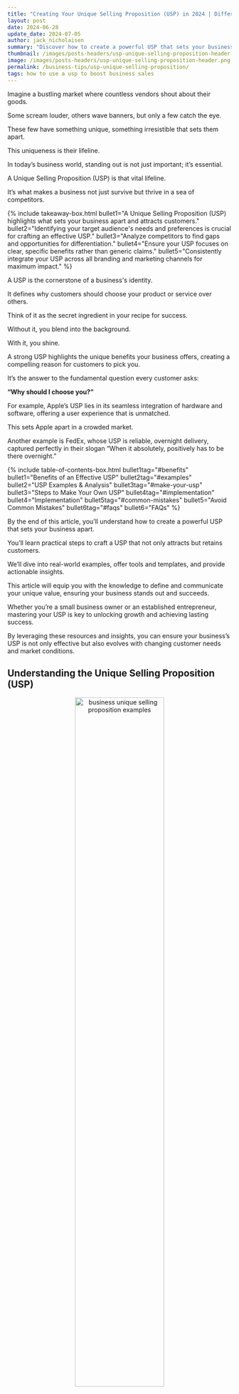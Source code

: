 ```yaml
---
title: "Creating Your Unique Selling Proposition (USP) in 2024 | Differentiate Your Business and Attract Loyal Customers"
layout: post
date: 2024-06-28
update_date: 2024-07-05
author: jack_nicholaisen
summary: "Discover how to create a powerful USP that sets your business apart, attracts loyal customers, and drives growth. Learn key strategies and real-world examples."
thumbnail: /images/posts-headers/usp-unique-selling-proposition-header.png
image: /images/posts-headers/usp-unique-selling-proposition-header.png
permalink: /business-tips/usp-unique-selling-proposition/
tags: how to use a usp to boost business sales
---
```


Imagine a bustling market where countless vendors shout about their goods. 

Some scream louder, others wave banners, but only a few catch the eye. 

These few have something unique, something irresistible that sets them apart. 

This uniqueness is their lifeline. 

In today’s business world, standing out is not just important; it’s essential. 

A Unique Selling Proposition (USP) is that vital lifeline. 

It’s what makes a business not just survive but thrive in a sea of competitors.

{% include takeaway-box.html bullet1="A Unique Selling Proposition (USP) highlights what sets your business apart and attracts customers." bullet2="Identifying your target audience's needs and preferences is crucial for crafting an effective USP." bullet3="Analyze competitors to find gaps and opportunities for differentiation." bullet4="Ensure your USP focuses on clear, specific benefits rather than generic claims." bullet5="Consistently integrate your USP across all branding and marketing channels for maximum impact." %}

A USP is the cornerstone of a business's identity. 

It defines why customers should choose your product or service over others. 

Think of it as the secret ingredient in your recipe for success. 

Without it, you blend into the background. 

With it, you shine. 

A strong USP highlights the unique benefits your business offers, creating a compelling reason for customers to pick you. 

It’s the answer to the fundamental question every customer asks: 

**“Why should I choose you?”**

For example, Apple’s USP lies in its seamless integration of hardware and software, offering a user experience that is unmatched. 

This sets Apple apart in a crowded market. 

Another example is FedEx, whose USP is reliable, overnight delivery, captured perfectly in their slogan “When it absolutely, positively has to be there overnight.”

{% include table-of-contents-box.html bullet1tag="#benefits" bullet1="Benefits of an Effective USP" bullet2tag="#examples" bullet2="USP Examples & Analysis" bullet3tag="#make-your-usp" bullet3="Steps to Make Your Own USP" bullet4tag="#implementation" bullet4="Implementation" bullet5tag="#common-mistakes" bullet5="Avoid Common Mistakes" bullet6tag="#faqs" bullet6="FAQs" %}

By the end of this article, you’ll understand how to create a powerful USP that sets your business apart. 

You’ll learn practical steps to craft a USP that not only attracts but retains customers. 

We’ll dive into real-world examples, offer tools and templates, and provide actionable insights. 

This article will equip you with the knowledge to define and communicate your unique value, ensuring your business stands out and succeeds. 

Whether you’re a small business owner or an established entrepreneur, mastering your USP is key to unlocking growth and achieving lasting success.

By leveraging these resources and insights, you can ensure your business’s USP is not only effective but also evolves with changing customer needs and market conditions.

## Understanding the Unique Selling Proposition (USP)

<center>
<img alt="business unique selling proposition examples" src="/images/content/wolf-of-wallstreet.png" title="why does a business analyze and identify its unique selling proposition?" style="width: 63%; height: 63%">
</center>

**Definition**: A Unique Selling Proposition (USP) is a distinct and compelling reason why customers should choose your product or service over competitors. 

It’s a clear statement that highlights the unique benefits and value your business offers. 

Essentially, a USP is the core of what makes your business special. 

It’s not just about being different; it’s about being better in a way that matters to your customers. 

A strong USP answers the question, “Why should I buy from you?”

**Purpose**: Your USP differentiates your business from competitors. 

It positions your brand in the minds of consumers, making it the preferred choice for their needs. 

A well-crafted USP communicates the unique value you provide, which competitors cannot easily replicate. 

This differentiation creates a competitive edge, helping you attract and retain customers. 

In a crowded marketplace, a clear USP cuts through the noise, capturing the attention of your target audience and converting interest into sales.
<a id="benefits"> 

For example, Domino’s Pizza built its USP around a powerful promise: “You get fresh, hot pizza delivered to your door in 30 minutes or less – or it’s free.” 

This promise addressed a common customer pain point – delivery time – and set Domino’s apart from other pizza chains.

## The Benefits of a Strong USP

<center>
<img alt="what is a business' unique selling proposition?" src="/images/content/customer.png" title="what is the importance of a business’s unique selling proposition" style="width: 63%; height: 63%">
</center>

It’s a powerful tool that can drive business growth and success.

In short, your USP will attract customers, <a href="https://www.businessinitiative.org/business-tips/customer-loyalty/" target="_blank">build brand loyalty</a>, provide a competitive edgs, and enhance marking clarity.

### 1. Customer Attraction:  

A clear USP draws in potential customers by directly addressing their needs and desires. 

When your USP resonates with what your target audience values most, it acts like a magnet. 

Customers quickly understand why your product or service is the best choice for them. 

For example, Dollar Shave Club’s USP, “A great shave for a few bucks a month,” attracts customers looking for quality and affordability in their grooming routine. 

According to a survey by <a href="https://kurve.co.uk/blog/b2b-marketing-statistics#1" target="_blank">Kurve</a>, 90% of B2B buyers research 2-7 websites before making a purchase.

This shows that your potential customs will only become your customers if they see that you provide the remedy to their problem BETTER than your competition. 

Your USP helps you stand out from the rest.

### 2. Customer Loyalty:  

Building trust and long-term relationships with customers hinges on a consistent and compelling USP. 

When customers find that your business reliably delivers on its promise, they stick around. 

This loyalty is not just about repeat purchases but also about advocacy. 

Loyal customers often become brand ambassadors, spreading the word about your unique offerings. 

For instance, TOMS Shoes’ USP of donating a pair of shoes for every pair purchased has created a loyal customer base that values social impact. 

This approach has helped TOMS distribute over 100 million pairs of shoes to children in need.

### 3. Competitive Advantage:  

A strong USP helps you stand out in a crowded marketplace. 

It highlights what sets you apart and why customers should choose you over the competition. 

This differentiation is crucial in industries where many companies offer similar products or services. 

Take Southwest Airlines, for example. 

Their USP of no hidden fees and free checked bags sets them apart in the airline industry, where additional fees are the norm. 

This clear advantage attracts cost-conscious travelers looking for transparency and value.

### 4. Clarity in Marketing Efforts: 

A well-defined USP streamlines your marketing efforts by providing a clear, consistent message across all channels. 

It ensures that your marketing communications are focused and cohesive, which improves engagement and conversion rates. 

When your marketing team knows exactly what makes your business unique, they can craft messages that resonate more effectively with your audience. 
<a id="examples"> 

For example, Slack’s USP of “a messaging app for teams that replaces email” simplifies their marketing message, making it easy for potential customers to understand the value Slack brings to their workflow. 

This clarity in messaging has contributed to Slack’s rapid growth, with over 12 million daily active users.

## Real-World USP Analysis

A strong Unique Selling Proposition (USP) can transform a small business from struggling to thriving. 

Crafting a compelling USP requires understanding what your customers value most and how you can deliver that in a way your competitors cannot.

Here we'll analyze 17 case studies showcasing how businesses have leveraged their USPs to achieve success.

Each company’s unique approach to meeting customer needs demonstrates how a strong USP can lead to brand growth and differentiation in the marketplace.

### 1. Apple:

<center>
<img alt="what is a business usp" src="/images/content/logos/apple.png" title="business usp meaning" style="width: 63%; height: 63%">
</center>

- **USP**: Seamless integration of hardware and software, delivering an unparalleled user experience.
- **Overview**: Apple’s products are known for their sleek design, intuitive interfaces, and innovative features. Their USP is encapsulated in the slogan, “Think Different,” which appeals to customers who value creativity and innovation.
- **Success**: Apple has created a loyal customer base and a strong brand identity, leading to its position as one of the most valuable companies in the world.
- **Lessons**: Focusing on seamless integration and user experience can create a powerful brand identity and customer loyalty.
- **Source**: <a href="https://www.marketingstrategy.com/the-importance-of-apples-brand-positioning/" target="_blank">Apple</a>

### 2. Warby Parker:

<center>
<img alt="business usp examples" src="/images/content/logos/warby-parker.png" title="how to create your business usp" style="width: 63%; height: 63%">
</center>

- **USP**: “Try 5 frames at home for free.”
- **Overview**: Warby Parker revolutionized the eyewear industry by introducing a home try-on program, allowing customers to select and test frames at home before purchasing, combined with affordable pricing.
- **Success**: The company’s innovative approach and competitive pricing helped it grow rapidly, reaching a valuation of $6.8 billion in 2021.
- **Lessons**: Offering a unique and convenient shopping experience can set you apart in a crowded market.
- **Source**: <a href="https://bmtoolbox.net/stories/warby-parker/" target="_blank">Warby Parker</a>

### 3. Southwest Airlines:

<center>
<img alt="what is business usp" src="/images/content/logos/southwest-airlines.png" title="how does a business’s usp affect its marketing plans?" style="width: 63%; height: 63%">
</center>

- **USP**: Commitment to low fares and excellent customer service.
- **Overview**: Southwest’s “Bags fly free” policy and no hidden fees approach differentiate them in the airline industry. They emphasize a fun and friendly flying experience.
- **Success**: Southwest has cultivated a loyal customer base and maintained strong financial performance, becoming a major player in the airline industry.
- **Lessons**: Offering transparent pricing and excellent service can build customer trust and loyalty.
- **Source**: <a href="https://www.mbaskool.com/swot-analysis/airlines/4271-southwest-airlines.html" target="_blank">Southwest Airlines</a>

### 4. Dollar Shave Club:

<center>
<img alt="what benefits does a usp offer a business?" src="/images/content/logos/dollar-shave-club.png" title="Strategies for crafting an effective USP" style="width: 63%; height: 63%">
</center>

- **USP**: “A great shave for a few bucks a month. No commitment. No fees.”
- **Overview**: Launched in 2011, Dollar Shave Club disrupted the razor industry with its innovative subscription-based model, offering high-quality razors at an affordable price directly to consumers.
- **Success**: By offering convenience and affordability, Dollar Shave Club attracted millions of subscribers and was acquired by Unilever for $1 billion in 2016.
- **Lessons**: Addressing a common pain point with a simple, clear USP can lead to significant market disruption and success.
- **Source**: <a href="https://thestrategystory.com/2021/07/05/dollar-shave-club-business-model/" target="_blank">Dollar Shave Club</a>

### 5. Nike:

<center>
<img alt="Examples of successful unique selling propositions" src="/images/content/logos/nike.png" title="USP for small businesses" style="width: 63%; height: 63%">
</center>

- **USP**: Empowering athletes and providing high-quality, performance-driven products.
- **Overview**: Nike’s slogan, “Just Do It,” inspires and motivates people to push their limits and achieve their goals. The brand is synonymous with athletic excellence and personal achievement.
- **Success**: Nike has built a strong global presence and a loyal customer base, making it a leader in the sportswear industry.
- **Lessons**: Inspiring and motivating customers through powerful messaging can drive <a href="https://www.businessinitiative.org/business-tips/customer-loyalty/" target="_blank">brand loyalty</a> and market leadership.
- **Source**: <a href="https://businessmodelanalyst.com/nike-marketing-strategy/" target="_blank">Nike</a>

### 6. Innocent Drinks:

<center>
<img alt="How to differentiate your business in a crowded market" src="/images/content/logos/innocent-smoothies.png" title="Benefits of a strong unique selling proposition" style="width: 63%; height: 63%">
</center>

- **USP**: “Natural, healthy, and ethically sourced smoothies.”
- **Overview**: Innocent Drinks, founded in 1999, focused on providing healthy beverages made from natural and ethically sourced ingredients, appealing to health-conscious consumers.
- **Success**: Their commitment to health and sustainability resonated with consumers, leading to significant growth and a majority acquisition by Coca-Cola in 2013.
- **Lessons**: Aligning your USP with current consumer values, like health and sustainability, can drive success.
- **Source**: <a href="https://pressreels.com/a-success-story-of-sustainable-growth-the-rise-of-innocent-drinks/33584" target="_blank">Innocent Drinks</a>

### 7. Amazon:

<center>
<img alt="Steps to develop your business's USP" src="/images/content/logos/amazon.png" title="Importance of a unique selling proposition for startups" style="width: 63%; height: 63%">
</center>

- **USP**: Convenience and customer-centricity.
- **Overview**: Amazon’s promise of fast, reliable delivery and a vast selection of products at competitive prices sets it apart. The slogan “Earth’s most customer-centric company” reflects their commitment to an exceptional shopping experience.
- **Success**: Amazon has become a global e-commerce giant, with millions of loyal customers and a strong market presence.
- **Lessons**: Prioritizing customer convenience and satisfaction can lead to significant business growth and customer loyalty.
- **Source**: <a href="https://www.swotandpestle.com/amazon-inc/" target="_blank">Amazon</a>

### 8. Rent the Runway:

<center>
<img alt="How to attract loyal customers with a USP" src="/images/content/logos/rent-the-runway.png" title="Real-world USP examples and analysis" style="width: 63%; height: 63%">
</center>

- **USP**: “Rent designer dresses for a fraction of the cost.”
- **Overview**: Founded in 2009, Rent the Runway offers a rental service for high-end fashion, making designer clothing accessible and affordable to a wider audience.
- **Success**: The company’s USP appealed to fashion-conscious consumers, helping it secure over $190 million in funding and a valuation of $1 billion.
- **Lessons**: Making luxury affordable and accessible can attract a broad customer base.
- **Source**: <a href="https://startupguide.hbs.edu/expert-insight/watch-the-race-to-1-billion-how-rent-the-runway-became-a-unicorn/" target="_blank">Rent the Runway</a>

### 9. Tesla:

<center>
<img alt="Creating a compelling unique selling proposition" src="/images/content/logos/tesla.png" title="USP ideas for new businesses" style="width: 63%; height: 63%">
</center>

- **USP**: Innovation and sustainability.
- **Overview**: Tesla’s electric vehicles offer cutting-edge technology, high performance, and zero emissions. Their mission, “To accelerate the world’s transition to sustainable energy,” resonates with environmentally conscious consumers and tech enthusiasts.
- **Success**: Tesla has disrupted the automotive industry and established itself as a leader in electric vehicles and renewable energy solutions.
- **Lessons**: Focusing on innovation and sustainability can attract a dedicated customer base and position a brand as an industry leader.
- **Source**: <a href="https://hbr.org/2020/02/how-tesla-sets-itself-apart" target="_blank">Tesla</a>

### 10. TOMS Shoes:

<center>
<img alt="How to highlight unique benefits in a USP" src="/images/content/logos/toms.png" title="Effective USP implementation strategies" style="width: 63%; height: 63%">
</center>

- **USP**: “One for One. For every pair purchased, a pair is given to a child in need.”
- **Overview**: TOMS Shoes built its brand around a strong social mission, blending commerce with philanthropy by donating a pair of shoes for every pair purchased.
- **Success**: This unique model resonated with socially conscious consumers, resulting in the donation of over 100 million pairs of shoes.
- **Lessons**: A compelling social mission can differentiate your brand and drive customer loyalty.
- **Source**: <a href="https://thestrategystory.com/blog/toms-swot-analysis/" target="_blank">TOMS Shoes</a>

### 11. Blaze Pizza:

<center>
<img alt="Common mistakes in creating a unique selling proposition" src="/images/content/logos/blaze-pizza.png" title="How to analyze competitors for USP development" style="width: 63%; height: 63%">
</center>

- **USP**: “Customizable pizzas, fast-fired in 180 seconds.”
- **Overview**: Blaze Pizza offers a personalized dining experience with customizable pizzas that are fast-fired in just 180 seconds, catering to the modern consumer’s desire for speed and personalization.
- **Success**: Rapid growth to over 300 locations in just a few years, with backing from celebrity investors like LeBron James.
- **Lessons**: Combining customization with speed can appeal to modern consumers’ desire for personalization and convenience.
- **Source**: <a href="https://swotanalytica.com/amity/blaze-pizza-expanding-to-gain-global-footprint.php" target="_blank">Blaze Pizza</a>

### 12. Spotify:

<center>
<img alt="Role of customer feedback in refining your USP" src="/images/content/logos/spotify.png" title="Best practices for integrating a USP into branding" style="width: 63%; height: 63%">
</center>

- **USP**: “Music for everyone.”
- **Overview**: Spotify revolutionized the music industry by offering a vast library of music accessible through both free ad-supported and premium subscription models, allowing users to stream music anytime, anywhere.
- **Success**: Spotify has grown to over 345 million active users, with 155 million paying subscribers as of 2021, becoming a dominant player in the music streaming industry.
- **Lessons**: Providing flexible options that cater to different user needs and preferences can drive widespread adoption and customer loyalty.
- **Source**: <a href="https://businessmodelanalyst.com/spotify-business-model/" target="_blank">Spotify</a>

### 13. Airbnb:

<center>
<img alt="Measuring the success of your unique selling proposition" src="/images/content/logos/airbnb.png" title="USP tips for consistent marketing messaging" style="width: 63%; height: 63%">
</center>

- **USP**: “Belong anywhere.”
- **Overview**: Airbnb disrupted the hospitality industry by allowing people to rent out their homes or spare rooms, offering travelers unique, personalized, and often more affordable lodging options.
- **Success**: Airbnb has hosted over 800 million guests since its inception in 2008 and continues to expand globally, with a valuation exceeding $100 billion.
- **Lessons**: Leveraging the sharing economy to create unique, customer-centric experiences can lead to massive industry disruption and success.
- **Source**: <a href="https://www.swotandpestle.com/airbnb/" target="_blank">Airbnb</a>

### 14. Patagonia:

<center>
<img alt="How to train your team on communicating your USP" src="/images/content/logos/patagonia.png" title="Real-world USP case studies for inspiration" style="width: 63%; height: 63%">
</center>

- **USP**: “Build the best product, cause no unnecessary harm, use business to inspire and implement solutions to the environmental crisis.”
- **Overview**: Patagonia is an outdoor apparel brand known for its commitment to environmental sustainability, ethical sourcing, and high-quality, durable products.
- **Success**: Patagonia has built a loyal customer base that values sustainability and ethical business practices, contributing to its strong market presence and profitability.
- **Lessons**: Aligning your brand with strong ethical values and sustainability can attract dedicated customers and drive long-term success.
- **Source**: <a href="https://thestrategystory.com/blog/patagonia-pestel-analysis/" target="_blank">Patagonia</a>

### 15. Zappos:

<center>
<img alt="How to use a USP to boost business sales" src="/images/content/logos/zappos.png" title="Impact of a USP on customer attraction and retention" style="width: 63%; height: 63%">
</center>

- **USP**: Exceptional customer service.
- **Overview**: Zappos offers a 365-day return policy and free shipping both ways, ensuring a hassle-free shopping experience. Their focus on customer satisfaction and company culture of going above and beyond for customers makes them stand out.
- **Success**: Zappos has achieved rapid growth and was acquired by Amazon for $1.2 billion, highlighting their strong market presence.
- **Lessons**: Prioritizing customer service can differentiate a brand and drive business success.
- **Source**: <a href="https://tinuiti.com/blog/ecommerce/lessons-we-can-learn-from-zappos-part-1-of-2/" target="_blank">Zappos</a>

### 16. Zoom:

<center>
<img alt="Creating a USP that resonates with your target audience" src="/images/content/logos/zoom.png" title="Tools and resources for crafting a unique selling proposition" style="width: 63%; height: 63%">
</center>

- **USP**: “Video conferencing that just works.”
- **Overview**: Zoom provides a reliable, easy-to-use video conferencing platform that supports seamless virtual meetings, webinars, and online collaboration, crucial during the COVID-19 pandemic.
- **Success**: Zoom’s user base skyrocketed from 10 million daily meeting participants in December 2019 to over 300 million in April 2020, solidifying its position as a leader in remote communication.
- **Lessons**: Focusing on reliability and ease of use can lead to rapid adoption and customer satisfaction, especially during critical times.
- **Source**: <a href="https://thestrategystory.com/2021/03/19/zooms-growth-strategy/" target="_blank">Zoom</a>

### 17. Peloton:

<center>
<img alt="How to differentiate your business through a strong USP" src="/images/content/logos/peloton.png" title="Key elements of a successful unique selling proposition" style="width: 63%; height: 63%">
</center>

- **USP**: “The best cardio machine on the planet. Delivered.”
- **Overview**: Peloton offers high-quality exercise equipment combined with live and on-demand fitness classes, creating an immersive at-home workout experience.
- **Success**: Peloton’s innovative approach to home fitness has garnered over 4.4 million members as of 2021, with significant revenue growth and market presence.
<a id="make-your-usp"> 
- **Lessons**: Integrating technology with fitness to provide engaging, convenient, and motivating experiences can drive strong customer loyalty and business growth.
- **Source**: <a href="https://bstrategyhub.com/diving-deep-into-pelotons-business-model/" target="_blank">Peloton</a>

## Steps for Crafting Your Own Unique Selling Proposition

<center>
<img alt="USP for enhancing marketing clarity and effectiveness" src="/images/content/brainstorming.png" title="Understanding the purpose of a unique selling proposition" style="width: 63%; height: 63%">
</center>

### Identify Your Target Audience:

To craft a compelling USP, start by identifying your target audience. 

This involves understanding their needs, pain points, and what they value most. 

**Conduct market research to gather insights.** 

Use surveys, focus groups, and social media listening to collect feedback directly from your audience. 

Tools like <a href="https://analytics.google.com/" target="_blank">Google Analytics</a> can provide valuable data on customer behavior and preferences. 

For example, if your target audience is young professionals seeking convenience, your USP should highlight how your product or service saves time and simplifies their lives.

### Analyze Your Competitors:

Understanding what your competitors offer is crucial. 

Analyze their strengths and weaknesses to find gaps in the market. 

A SWOT analysis (Strengths, Weaknesses, Opportunities, Threats) can help you see where your business stands relative to the competition. 

**Identify areas where you can differentiate yourself.** 

For instance, if competitors focus on price, you might differentiate by emphasizing superior quality or exceptional customer service. 

Tools like <a href="https://www.semrush.com/" target="_blank">SEMrush</a> and <a href="https://ahrefs.com/" target="_blank">Ahrefs</a> can provide insights into competitors’ strategies and market positioning.

### Highlighting Unique Benefits:

**Focus on benefits rather than features.** 

Benefits show how your product or service improves the customer’s life. 

Real-life examples make these benefits tangible. 

For instance, instead of saying “Our software has advanced security features,” highlight the benefit: “Our software keeps your data safe, giving you peace of mind.” 

Consider how Starbucks emphasizes the “third place” experience – a unique environment between home and work where customers can relax and socialize, which differentiates it from other coffee shops.

### Creating a Clear and Compelling Statement:

Your USP should be short, clear, and focused. 

It should convey the unique benefit in a way that’s easy to understand and remember. 

Here’s a simple structure for a powerful USP: 

“For [target audience], [your product/service] offers [unique benefit] because [reason].” 

### Tips for Writing an Impactful USP:  

**1. Be Specific**: General statements don’t stand out. Specificity creates a stronger impression.

**2. Use Simple Language**: Avoid jargon. Clear, straightforward language works best.

**3. Highlight Benefits**: Always emphasize what the customer gains.

**4. Test and Refine**: Use A/B testing to see which USP resonates most with your audience. Tools like <a href="https://www.optimizely.com/" target="_blank">Optimizely</a> can help with this.
<a id="implementation"> 

For example, FedEx’s classic USP, “When it absolutely, positively has to be there overnight,” is clear, specific, and highlights the benefit of reliable, fast delivery. 

Another great example is M&Ms’ “Melts in your mouth, not in your hands,” which directly addresses a common pain point for candy lovers and emphasizes a unique benefit.

## Implementing Your USP

<center>
<img alt="How to create a USP for a startup" src="/images/content/implementation.png" title="USP tips for new business owners" style="width: 63%; height: 63%">
</center>

Effectively implementing your USP involves consistent messaging across all channels, thorough team training, and regular measurement and refinement. 

These steps ensure that your unique value proposition not only attracts customers but also retains them, driving sustained business success.

### Integrating USP into Branding and Messaging:

Your USP must be woven into the fabric of your brand and consistently reflected in all your marketing channels. 

This includes your website, social media, advertisements, and even customer service interactions. 

Consistency ensures that your message remains clear and strong, reinforcing your unique value proposition in the minds of your customers.

For example, <a href="https://www.warbyparker.com/" target="_blank">Warby Parker's</a> USP is centered around offering stylish eyewear at an affordable price while providing excellent customer service. 

This message is consistently communicated across their website, social media, and marketing materials. 

Their branding emphasizes affordability, style, and social impact, which aligns with their mission of providing a free pair of glasses for every pair sold.

To achieve cohesive branding, use tools like <a href="https://www.canva.com/" target="_blank">Canva</a> for consistent design templates and <a href="https://www.hootsuite.com/" target="_blank">Hootsuite</a> for managing and scheduling social media posts. 

These tools help maintain a uniform look and message across all platforms.

### Training Your Team:  

Ensuring that your team understands and effectively communicates your USP is crucial. 

They are the ambassadors of your brand and must be able to articulate your unique value proposition confidently and clearly. 

This requires comprehensive training.

Create scripts and training modules that detail the key aspects of your USP. 

Role-playing exercises can be particularly effective in helping team members practice and perfect their delivery. 

For instance, <a href="https://www.zapposinsights.com/" target="_blank">Zappos</a>, known for its exceptional customer service, trains its employees extensively to ensure they embody the company’s USP in every interaction. 

Their training program includes a four-week course focused on company culture and customer service skills.

Tools like <a href="https://www.lessonly.com/" target="_blank">Lessonly</a> can help in creating interactive training modules, while platforms like <a href="https://slack.com/" target="_blank">Slack</a> can facilitate ongoing team communication and reinforcement of the USP.

### Measuring the Effectiveness of Your USP:  

To ensure your USP is effective, you need to track specific metrics and key performance indicators (KPIs). 

These might include customer acquisition rates, customer retention rates, and engagement metrics such as click-through rates on marketing campaigns.

Use analytics tools like <a href="https://analytics.google.com/" target="_blank">Google Analytics</a> and <a href="https://www.hubspot.com/" target="_blank">HubSpot</a> to monitor these metrics. 

For example, track how changes in your USP or its communication impact website traffic and conversion rates. 

If your USP is resonating, you should see improvements in these metrics.

Gather feedback from customers through surveys and reviews to understand their perception of your USP. 

Use tools like <a href="https://www.surveymonkey.com/" target="_blank">SurveyMonkey</a> to create and distribute surveys easily. 

Continuous improvement is key. 
<a id="common-mistakes"> 

Analyze the feedback and performance data to refine your USP and its implementation. 

This iterative process helps ensure that your USP remains relevant and compelling.

## Common Mistakes to Avoid

<center>
<img alt="Steps to define a USP for a new company" src="/images/content/obstacles.png" title="Effective USPs for new online businesses" style="width: 63%; height: 63%">
</center>

Specific, achievable claims and a commitment to customer feedback are key to creating a compelling USP that drives business success.

By avoiding the following common mistakes, you ensure your USP is strong, credible, and resonates with your target audience. 

### Generic Claims:  

Avoid vague and unsubstantiated statements. 

A USP must be specific and clearly articulate what sets your business apart. 

Generic claims like "best quality" or "excellent service" fail to resonate because they are too broad and overused. 

Customers see through these empty promises. 

Instead, highlight unique aspects of your product or service. 

For instance, instead of saying "best quality," specify what makes your quality superior. 

Mention materials, craftsmanship, or unique processes. 

A company like <a href="https://www.dyson.com/" target="_blank">Dyson</a> excels at this. 

Their USP isn't just about quality vacuum cleaners. 

They focus on specific benefits like "advanced cyclone technology for powerful suction."

### Overpromising:  

Ensure your USP is realistic and achievable. 

Overpromising sets unrealistic expectations and leads to customer disappointment. 

This erodes trust and damages your brand reputation. 

Stick to promises you can consistently deliver. 

For example, if you claim “fastest delivery,” make sure you have the logistics to back it up. 

An illustrative case is <a href="https://www.fedex.com/en-us/shipping/overnight.html" target="_blank">FedEx</a>. 

Their promise, “When it absolutely, positively has to be there overnight,” is compelling but also based on robust logistics capabilities. 

They can fulfill this promise reliably, reinforcing their credibility and customer trust.

### Ignoring Customer Feedback:  

Ignoring customer feedback is a critical mistake. 

Feedback provides valuable insights into what customers value and areas needing improvement. 

Regularly solicit and analyze feedback to refine your USP. 

Adapt based on what customers say. 

This shows you listen and care about their experience, which fosters loyalty. 

For example, <a href="https://slack.com/features/customer-feedback" target="_blank">Slack</a> continually evolves its platform based on user feedback. 
<a id="faqs"> 

They actively engage with users, gather feedback, and implement changes. 

This iterative process helps them stay relevant and meet user needs effectively.

## FAQs - Frequently Asked Questions About Unique Selling Propositions (USPs)

<center>
<img alt="Importance of a strong USP for new businesses" src="/images/content/faqs-section.png" title="How to leverage a USP to grow a new business" style="width: 63%; height: 63%">
</center>

<br>

<link rel="stylesheet" href="/assets/css/faq-styles.css">

{% include faq-template.html faq_data="faq_business_tips_usp_unique_selling_point" %}

<br>

## In Summary...

Creating a compelling Unique Selling Proposition (USP) is vital for setting your business apart in a crowded marketplace. 

We’ve covered essential steps to craft a strong USP, starting with understanding what a USP is and its purpose. 

You’ve learned how to identify your target audience, analyze your competitors, highlight unique benefits, and create a clear and compelling statement. 

Through real-world case studies, you saw how small businesses leveraged strong USPs to achieve significant success.

We also explored the importance of implementing your USP consistently across all branding and marketing efforts, training your team to communicate it effectively, and measuring its success using specific metrics.

Moreover, we discussed common mistakes to avoid, such as making generic claims, overpromising, and ignoring customer feedback. 

As a business owner, you have the power to shape how your brand is perceived. 

Crafting a strong USP is a proactive step towards distinguishing your business and creating a loyal customer base. 

By focusing on the unique value you offer, you can attract the right customers, build lasting relationships, and stand out from your competitors. 

Remember, the effort you put into understanding your audience and refining your USP will pay off in increased customer satisfaction and business growth.

Now is the time to put these insights into action. 

Start crafting or refining your USP today to ensure your business stands out and thrives. 

<a href="https://calendly.com/businessinitiative/30-minute-consultation-call" target="_blank">Schedule a consultation call</a> with Business Initiative today to get personalized guidance on developing a USP that truly resonates with your target audience. 

<a href="https://www.businessinitiative.org/contact/" target="_blank">Use our contact form</a> to reach out and begin your journey towards a stronger, more compelling brand identity.

For ongoing tips and insights, subscribe to The Initiative Newsletter and follow us on X.

Stay updated with the latest trends and strategies to keep your business ahead of the competition.

By applying the information outlined in this article, you gain a clear strategy for differentiating your business. 

You’ll attract more customers, foster loyalty, and drive growth through a well-defined and consistently communicated USP. 

Don’t wait—take the first step towards a stronger business presence today.

<br>
<a href="https://twitter.com/intent/tweet?screen_name=BisInitiative&ref_src=twsrc%5Etfw" class="twitter-mention-button" data-size="large" data-show-count="false">Tweet to @BisInitiative</a><script async src="https://platform.twitter.com/widgets.js" charset="utf-8"></script>
<br>

<iframe src="https://embeds.beehiiv.com/4b55f309-919b-4f27-82e1-28bfbbc3543f" data-test-id="beehiiv-embed" width="100%" height="320" frameborder="0" scrolling="no" style="border-radius: 4px; border: 2px solid #e5e7eb; margin: 0; background-color: transparent;"></iframe>


## Additional Resources

Creating a compelling USP requires careful planning and clear articulation. 

Utilize the following resources to streamline the process and ensure you cover all critical aspects.

These tools and strategies provide the foundation for crafting a strong USP that effectively differentiates your business and attracts your target audience.

**USP Creation Worksheets**: 

These worksheets guide you through the process of identifying your target audience, analyzing competitors, and highlighting your unique benefits. 

They help structure your thoughts and ensure you don’t miss any essential elements. 

Download comprehensive USP creation worksheets from <a href="https://blog.hubspot.com/sales/unique-selling-proposition" target="_blank">HubSpot</a> or <a href="https://www.mindtools.com/ato7bb1/4-steps-to-find-your-unique-selling-proposition" target="_blank">Mind Tools</a> to get started.

**Recommended Reading and Courses**: 

Gain deeper insights and expand your knowledge by diving into these resources:

- *"<a href="https://www.amazon.com/Building-StoryBrand-Clarify-Message-Customers/dp/0718033329" target="_blank">Building a StoryBrand: Clarify Your Message So Customers Will Listen</a>"* by Donald Miller. This book provides a framework for creating a clear, compelling message that resonates with your audience.

- *"<a href="https://www.amazon.com/Purple-Cow-New-Transform-Remarkable/dp/1591843170" target="_blank">Purple Cow: Transform Your Business by Being Remarkable</a>"* by Seth Godin. This classic offers valuable lessons on how to stand out in a crowded marketplace.

- Online courses like Coursera’s <a href="https://www.coursera.org/specializations/marketing-strategy" target="_blank">Marketing Strategy Specialization</a> or Udemy’s <a href="https://www.udemy.com/course/unique-selling-proposition-mini-course/" target="_blank">Unique Selling Proposition Mastery</a> provide structured learning paths and practical exercises.

**Expert Interviews**:

Learning from those who have successfully navigated the marketing landscape can provide invaluable insights and inspiration. 

Here are a few experts whose perspectives can help you refine your USP:

- **Neil Patel**: A renowned digital marketing expert, Neil Patel frequently shares his expertise on creating effective USPs and marketing strategies. His blog, <a href="https://neilpatel.com/blog/" target="_blank">NeilPatel.com</a>, offers a wealth of information and practical advice.

- **Marie Forleo**: An entrepreneur and marketing strategist, Marie Forleo emphasizes the importance of authenticity and clarity in messaging. Her interview series, <a href="https://www.marieforleo.com/marietv/" target="_blank">MarieTV</a>, features discussions with successful entrepreneurs and marketing professionals who share their secrets to success.

- **Seth Godin**: A marketing guru and author, Seth Godin’s insights into creating remarkable products and services are timeless. His blog, <a href="https://seths.blog/" target="_blank">Seth’s Blog</a>, provides daily nuggets of wisdom on how to stand out and make an impact.

By using these templates and tools, diving into the recommended readings and courses, and absorbing insights from marketing experts, you can craft a USP that not only differentiates your business but also resonates deeply with your target audience. 

These resources provide a solid foundation and ongoing inspiration to refine and perfect your unique selling proposition.

<br>
<details>
<summary><b>Sources</b></summary>
<br>
<p></p>
<ul>
    <li><a href="https://analytics.google.com/" target="_blank">Google Analytics</a></li>
    <li><a href="https://www.semrush.com/" target="_blank">SEMrush</a></li>
    <li><a href="https://ahrefs.com/" target="_blank">Ahrefs</a></li>
    <li><a href="https://www.optimizely.com/" target="_blank">Optimizely</a></li>
    <li><a href="https://neilpatel.com/blog/" target="_blank">NeilPatel.com</a></li>
    <li><a href="https://www.marieforleo.com/marietv/" target="_blank">MarieTV</a></li>
    <li><a href="https://seths.blog/" target="_blank">Seth’s Blog</a></li>
    <li><a href="https://hbr.org/2020/02/how-tesla-sets-itself-apart" target="_blank">Tesla</a></li>
    <li><a href="https://www.mbaskool.com/swot-analysis/airlines/4271-southwest-airlines.html" target="_blank">Southwest Airlines</a></li>
    <li><a href="https://bmtoolbox.net/stories/warby-parker/" target="_blank">Warby Parker</a></li>
    <li><a href="https://www.marketingstrategy.com/the-importance-of-apples-brand-positioning/" target="_blank">Apple</a></li>
    <li><a href="https://thestrategystory.com/2021/07/05/dollar-shave-club-business-model/" target="_blank">Dollar Shave Club</a></li>
    <li><a href="https://businessmodelanalyst.com/nike-marketing-strategy/" target="_blank">Nike</a></li>
    <li><a href="https://pressreels.com/a-success-story-of-sustainable-growth-the-rise-of-innocent-drinks/33584" target="_blank">Innocent Drinks</a></li>
    <li><a href="https://www.swotandpestle.com/amazon-inc/" target="_blank">Amazon</a></li>
    <li><a href="https://startupguide.hbs.edu/expert-insight/watch-the-race-to-1-billion-how-rent-the-runway-became-a-unicorn/" target="_blank">Rent the Runway</a></li>
    <li><a href="https://thestrategystory.com/blog/toms-swot-analysis/" target="_blank">TOMS Shoes</a></li>
    <li><a href="https://swotanalytica.com/amity/blaze-pizza-expanding-to-gain-global-footprint.php" target="_blank">Blaze Pizza</a></li>
    <li><a href="https://businessmodelanalyst.com/spotify-business-model/" target="_blank">Spotify</a></li>
    <li><a href="https://www.swotandpestle.com/airbnb/" target="_blank">Airbnb</a></li>
    <li><a href="https://thestrategystory.com/blog/patagonia-pestel-analysis/" target="_blank">Patagonia</a></li>
    <li><a href="https://tinuiti.com/blog/ecommerce/lessons-we-can-learn-from-zappos-part-1-of-2/" target="_blank">Zappos</a></li>
    <li><a href="https://thestrategystory.com/2021/03/19/zooms-growth-strategy/" target="_blank">Zoom</a></li>
    <li><a href="https://bstrategyhub.com/diving-deep-into-pelotons-business-model/" target="_blank">Peloton</a></li>
    <li><a href="https://blog.hubspot.com/sales/unique-selling-proposition" target="_blank">HubSpot</a></li>
    <li><a href="https://www.mindtools.com/ato7bb1/4-steps-to-find-your-unique-selling-proposition" target="_blank">Mind Tools</a></li>
    <li><a href="https://www.amazon.com/Purple-Cow-New-Transform-Remarkable/dp/1591843170" target="_blank">Purple Cow: Transform Your Business by Being Remarkable</a></li>
    <li><a href="https://www.amazon.com/Building-StoryBrand-Clarify-Message-Customers/dp/0718033329" target="_blank">Building a StoryBrand: Clarify Your Message So Customers Will Listen</a></li>
    <li><a href="https://www.coursera.org/specializations/marketing-strategy" target="_blank">Coursera</a></li>
    <li><a href="https://www.udemy.com/course/unique-selling-proposition-mini-course/" target="_blank">Udemy</a></li>
    <li><a href="https://kurve.co.uk/blog/b2b-marketing-statistics#1" target="_blank">Kurve</a></li>
</ul>
</details>




